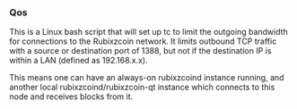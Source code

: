 ### Qos ###

This is a Linux bash script that will set up tc to limit the outgoing bandwidth for connections to the Rubixzcoin network. It limits outbound TCP traffic with a source or destination port of 1388, but not if the destination IP is within a LAN (defined as 192.168.x.x).

This means one can have an always-on rubixzcoind instance running, and another local rubixzcoind/rubixzcoin-qt instance which connects to this node and receives blocks from it.
